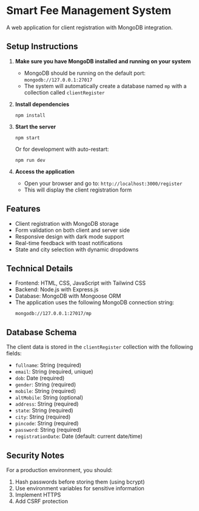 # Smart Fee Management System

A web application for client registration with MongoDB integration.

## Setup Instructions

1. **Make sure you have MongoDB installed and running on your system**
   - MongoDB should be running on the default port: `mongodb://127.0.0.1:27017`
   - The system will automatically create a database named `mp` with a collection called `clientRegister`

2. **Install dependencies**
   ```
   npm install
   ```

3. **Start the server**
   ```
   npm start
   ```
   
   Or for development with auto-restart:
   ```
   npm run dev
   ```

4. **Access the application**
   - Open your browser and go to: `http://localhost:3000/register`
   - This will display the client registration form

## Features

- Client registration with MongoDB storage
- Form validation on both client and server side
- Responsive design with dark mode support
- Real-time feedback with toast notifications
- State and city selection with dynamic dropdowns

## Technical Details

- Frontend: HTML, CSS, JavaScript with Tailwind CSS
- Backend: Node.js with Express.js
- Database: MongoDB with Mongoose ORM
- The application uses the following MongoDB connection string:
  ```
  mongodb://127.0.0.1:27017/mp
  ```

## Database Schema

The client data is stored in the `clientRegister` collection with the following fields:

- `fullname`: String (required)
- `email`: String (required, unique)
- `dob`: Date (required)
- `gender`: String (required)
- `mobile`: String (required)
- `altMobile`: String (optional)
- `address`: String (required)
- `state`: String (required)
- `city`: String (required)
- `pincode`: String (required)
- `password`: String (required)
- `registrationDate`: Date (default: current date/time)

## Security Notes

For a production environment, you should:
1. Hash passwords before storing them (using bcrypt)
2. Use environment variables for sensitive information
3. Implement HTTPS
4. Add CSRF protection 